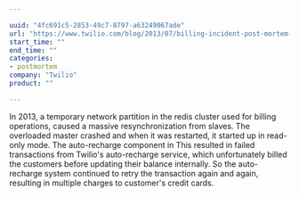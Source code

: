 ```yaml
---

uuid: "4fc691c5-2853-49c7-8797-a63249067ade"
url: "https://www.twilio.com/blog/2013/07/billing-incident-post-mortem-breakdown-analysis-and-root-cause.html"
start_time: ""
end_time: ""
categories:
- postmortem
company: "Twilio"
product: ""

---
```


In 2013, a temporary network partition in the redis cluster used for billing operations, caused a massive resynchronization from slaves. The overloaded master crashed and when it was restarted, it started up in read-only mode. The auto-recharge component in This resulted in failed transactions from Twilio's auto-recharge service, which unfortunately billed the customers before updating their balance internally. So the auto-recharge system continued to retry the transaction again and again, resulting in multiple charges to customer's credit cards.
